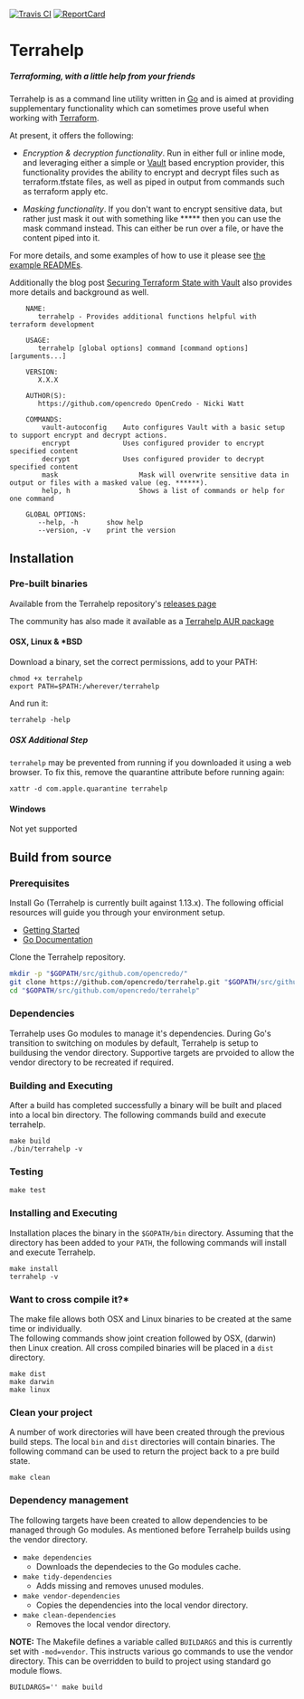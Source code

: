 [![Travis CI][Travis-Image]][Travis-Url]
[![ReportCard][ReportCard-Image]][ReportCard-Url]

# Terrahelp
##### Terraforming, with a little help from your friends

Terrahelp is as a command line utility written in [Go](https://golang.org) and is aimed at 
providing supplementary functionality which can sometimes prove useful when working with 
[Terraform](https://www.terraform.io). 

At present, it offers the following:

* _Encryption & decryption functionality_.
Run in either full or inline mode, and leveraging either a simple or [Vault](https://www.vaultproject.io) based encryption provider, this
functionality provides the ability to encrypt and decrypt files such as terraform.tfstate files, as well as piped in 
output from commands such as terraform apply etc. 

* _Masking functionality_.
If you don't want to encrypt sensitive data, but rather just mask it out with something like ***** then you can use
the mask command instead. This can either be run over a file, or have the content piped into it.

For more details, and some examples of how to use it please see [the example READMEs](https://github.com/opencredo/terrahelp/tree/master/examples). 

Additionally the blog post [Securing Terraform State with Vault](https://www.opencredo.com/securing-terraform-state-with-vault) also provides more details and background as well.

        NAME:
           terrahelp - Provides additional functions helpful with terraform development

        USAGE:
           terrahelp [global options] command [command options] [arguments...]

        VERSION:
           X.X.X

        AUTHOR(S):
           https://github.com/opencredo OpenCredo - Nicki Watt

        COMMANDS:
            vault-autoconfig	Auto configures Vault with a basic setup to support encrypt and decrypt actions.
            encrypt		        Uses configured provider to encrypt specified content
            decrypt		        Uses configured provider to decrypt specified content
            mask                    Mask will overwrite sensitive data in output or files with a masked value (eg. ******).
            help, h                 Shows a list of commands or help for one command
            
        GLOBAL OPTIONS:
           --help, -h		show help
           --version, -v	print the version


## Installation

### Pre-built binaries

Available from the Terrahelp repository's [releases page](https://github.com/opencredo/terrahelp/releases)

The community has also made it available as a [Terrahelp AUR package](https://aur.archlinux.org/packages/terrahelp) 

#### OSX, Linux & *BSD

Download a binary, set the correct permissions, add to your PATH:

    chmod +x terrahelp
    export PATH=$PATH:/wherever/terrahelp

And run it:

    terrahelp -help

##### OSX Additional Step

`terrahelp` may be prevented from running if you downloaded it using a web browser. To fix this, remove the quarantine attribute before running again:
 
    xattr -d com.apple.quarantine terrahelp

#### Windows

Not yet supported

## Build from source

### Prerequisites

Install Go (Terrahelp is currently built against 1.13.x).  The following official resources will guide you through your environment setup. 

* [Getting Started](https://golang.org/doc/install)
* [Go Documentation](https://golang.org/doc)

Clone the Terrahelp repository.

```bash
mkdir -p "$GOPATH/src/github.com/opencredo/"
git clone https://github.com/opencredo/terrahelp.git "$GOPATH/src/github.com/opencredo/terrahelp"
cd "$GOPATH/src/github.com/opencredo/terrahelp"
```

### Dependencies

Terrahelp uses Go modules to manage it's dependencies.  During Go's transition to switching on modules by default, Terrahelp is setup to buildusing the vendor directory.
Supportive targets are prvoided to allow the vendor directory to be recreated if required.

### Building and Executing

After a build has completed successfully a binary will be built and placed into a local bin directory.  The following commands build and execute terrahelp.

    make build
    ./bin/terrahelp -v 
    
### Testing
    
    make test

### Installing and Executing

Installation places the binary in the `$GOPATH/bin` directory. Assuming that the directory has been added to your `PATH`, the following commands will install and execute Terrahelp.

    make install
    terrahelp -v

### Want to cross compile it?* 

The make file allows both OSX and Linux binaries to be created at the same time or individually.  
The following commands show joint creation followed by OSX, (darwin) then Linux creation.  All cross compiled binaries will be placed in a `dist` directory.

    make dist
    make darwin
    make linux

### Clean your project

A number of work directories will have been created through the previous build steps. The local `bin` and `dist` directories will contain binaries.
The following command can be used to return the project back to a pre build state.

    make clean

### Dependency management

The following targets have been created to allow dependencies to be managed through Go modules.  As mentioned before Terrahelp builds using the vendor directory.

* `make dependencies`
  * Downloads the dependecies to the Go modules cache.
* `make tidy-dependencies`
  * Adds missing and removes unused modules.
* `make vendor-dependencies`
  * Copies the dependencies into the local vendor directory.
* `make clean-dependencies`
  * Removes the local vendor directory.
  
**NOTE:**  The Makefile defines a variable called `BUILDARGS` and this is currently set with `-mod=vendor`.  This instructs various go commands to use the vendor directory.  This can be overridden to build to project using standard go module flows.

    BUILDARGS='' make build

[Travis-Image]: https://travis-ci.org/opencredo/terrahelp.svg?branch=master
[Travis-Url]: https://travis-ci.org/opencredo/terrahelp
[ReportCard-Url]: http://goreportcard.com/report/opencredo/terrahelp
[ReportCard-Image]: http://goreportcard.com/badge/opencredo/terrahelp
